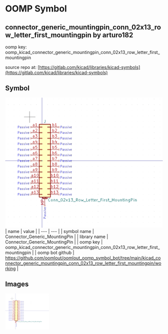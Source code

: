 # OOMP Symbol  
## connector_generic_mountingpin_conn_02x13_row_letter_first_mountingpin  by arturo182  
  
oomp key: oomp_kicad_connector_generic_mountingpin_conn_02x13_row_letter_first_mountingpin  
  
source repo at: [https://gitlab.com/kicad/libraries/kicad-symbols](https://gitlab.com/kicad/libraries/kicad-symbols)  
## Symbol  
  
[![working.png](working_600.png)](working.png)  
| name | value | 
| --- | --- | 
| symbol name | Connector_Generic_MountingPin | 
| library name | Connector_Generic_MountingPin | 
| oomp key | oomp_kicad_connector_generic_mountingpin_conn_02x13_row_letter_first_mountingpin | 
| oomp bot github | https://github.com/oomlout/oomlout_oomp_symbol_bot/tree/main/kicad_connector_generic_mountingpin_conn_02x13_row_letter_first_mountingpin/working | 
## Images  
  
[![working.png](working_140.png)](working.png)  
